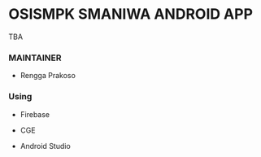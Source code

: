 # OSISMPK SMANIWA ANDROID APP

TBA

### MAINTAINER

- Rengga Prakoso

### Using

- Firebase

- CGE

- Android Studio
